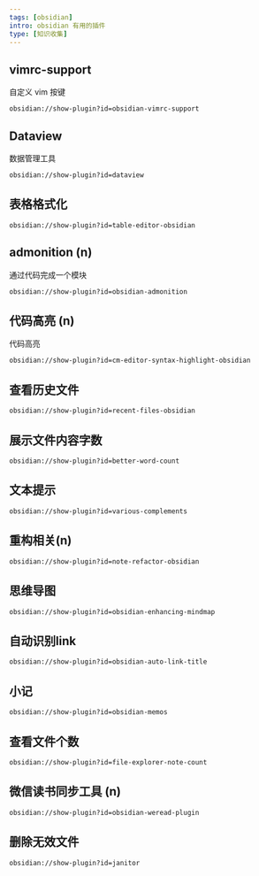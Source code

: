 ```yaml
---
tags: [obsidian]
intro: obsidian 有用的插件
type: [知识收集]
---
```

## vimrc-support
自定义 vim 按键
```
obsidian://show-plugin?id=obsidian-vimrc-support
```
## Dataview
数据管理工具
```
obsidian://show-plugin?id=dataview
```
## 表格格式化
```
obsidian://show-plugin?id=table-editor-obsidian
```
## admonition (n)
通过代码完成一个模块
```
obsidian://show-plugin?id=obsidian-admonition

```
## 代码高亮 (n)
代码高亮
```
obsidian://show-plugin?id=cm-editor-syntax-highlight-obsidian
```
## 查看历史文件
```
obsidian://show-plugin?id=recent-files-obsidian
```
## 展示文件内容字数
```
obsidian://show-plugin?id=better-word-count
```
## 文本提示
```
obsidian://show-plugin?id=various-complements
```
## 重构相关(n)
```
obsidian://show-plugin?id=note-refactor-obsidian
```
## 思维导图
```
obsidian://show-plugin?id=obsidian-enhancing-mindmap
```
## 自动识别link
```
obsidian://show-plugin?id=obsidian-auto-link-title
```
## 小记
```
obsidian://show-plugin?id=obsidian-memos
```
## 查看文件个数
```
obsidian://show-plugin?id=file-explorer-note-count
```
## 微信读书同步工具 (n)
```
obsidian://show-plugin?id=obsidian-weread-plugin
```
## 删除无效文件
```
obsidian://show-plugin?id=janitor
```